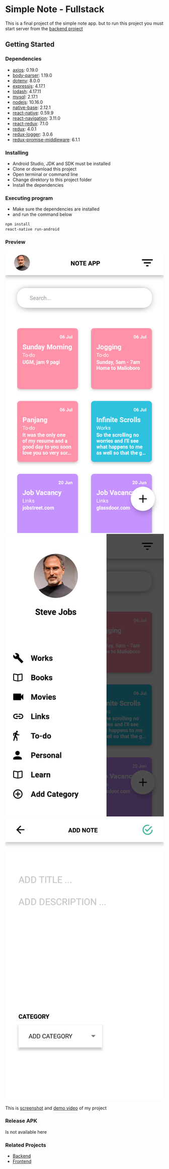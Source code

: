 # Simple Note - Fullstack

This is a final project of the simple note app. but to run this project you must start server from the [backend project](https://github.com/fdlnfjrrmdni/simple-note-backend)

## Getting Started

### Dependencies

* [axios](https://github.com/axios/axios): 0.19.0
* [body-parser](https://www.npmjs.com/package/body-parser): 1.19.0
* [dotenv](https://www.npmjs.com/package/dotenv): 8.0.0
* [expressjs](https://expressjs.com/): 4.17.1
* [lodash](https://lodash.com/): 4.17.11
* [mysql](https://www.mysql.com/): 2.17.1
* [nodejs](https://nodejs.org/): 10.16.0 
* [native-base](https://nativebase.io/): 2.12.1
* [react-native](https://facebook.github.io/react-native/): 0.59.9
* [react-navigation](https://reactnavigation.org/): 3.11.0
* [react-redux](https://react-redux.js.org/): 7.1.0
* [redux](https://redux.js.org/): 4.0.1
* [redux-logger](https://www.npmjs.com/package/redux-logger/): 3.0.6
* [redux-promise-middleware](https://www.npmjs.com/package/redux-promise-middleware/): 6.1.1

### Installing

* Android Studio, JDK and SDK must be installed
* Clone or download this project 
* Open terminal or command line
* Change direktory to this project folder
* Install the dependencies

### Executing program

* Make sure the dependencies are installed
* and run the command below
```
npm install
react-native run-android
```
### Preview
![Home](https://raw.githubusercontent.com/fdlnfjrrmdni/simple-note-fullstack/master/src/Assets/Screenshots/Screenshot_2019-07-07-22-20-03-383_com.noteapp.png)
![Drawer](https://raw.githubusercontent.com/fdlnfjrrmdni/simple-note-fullstack/master/src/Assets/Screenshots/Screenshot_2019-07-07-22-20-21-833_com.noteapp.png)
![Add](https://raw.githubusercontent.com/fdlnfjrrmdni/simple-note-fullstack/master/src/Assets/Screenshots/Screenshot_2019-07-07-22-20-39-195_com.noteapp.png)

This is [screenshot](https://github.com/fdlnfjrrmdni/simple-note-fullstack/tree/master/src/Assets/Screenshots) and [demo video](https://www.instagram.com/tv/BzoqXOflk6m/?utm_source=ig_web_options_share_sheet) of my project

### Release APK

Is not available here

### Related Projects

* [Backend](https://github.com/fdlnfjrrmdni/simple-note-frontend)
* [Frontend](https://github.com/fdlnfjrrmdni/simple-note-backend)


